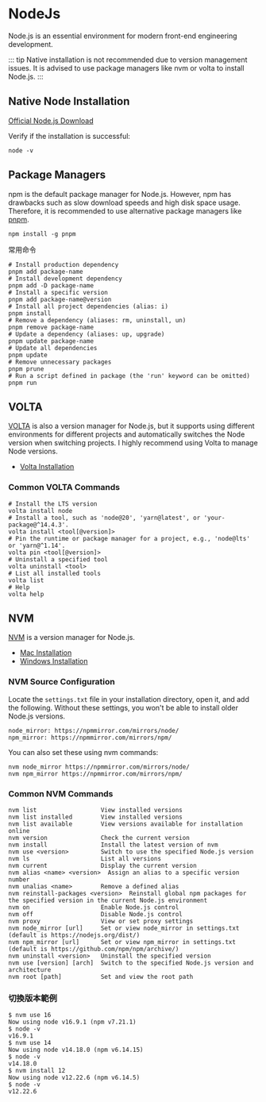 # NodeJs

Node.js is an essential environment for modern front-end engineering development.

::: tip
Native installation is not recommended due to version management issues. It is advised to use package managers like nvm or volta to install Node.js.
:::

## Native Node Installation

[Official Node.js Download](https://nodejs.org/)

Verify if the installation is successful:

```
node -v
```

## Package Managers

npm is the default package manager for Node.js. However, npm has drawbacks such as slow download speeds and high disk space usage. Therefore, it is recommended to use alternative package managers like [pnpm](https://pnpm.io/).

```
npm install -g pnpm
```

常用命令

```
# Install production dependency
pnpm add package-name
# Install development dependency
pnpm add -D package-name
# Install a specific version
pnpm add package-name@version
# Install all project dependencies (alias: i)
pnpm install
# Remove a dependency (aliases: rm, uninstall, un)
pnpm remove package-name
# Update a dependency (aliases: up, upgrade)
pnpm update package-name
# Update all dependencies
pnpm update
# Remove unnecessary packages
pnpm prune
# Run a script defined in package (the 'run' keyword can be omitted)
pnpm run
```

## VOLTA

[VOLTA](https://volta.sh/) is also a version manager for Node.js, but it supports using different environments for different projects and automatically switches the Node version when switching projects. I highly recommend using Volta to manage Node versions.

- [Volta Installation](https://docs.volta.sh/guide/getting-started)

### Common VOLTA Commands

```
# Install the LTS version
volta install node
# Install a tool, such as 'node@20', 'yarn@latest', or 'your-package@^14.4.3'.
volta install <tool[@version]>
# Pin the runtime or package manager for a project, e.g., 'node@lts' or 'yarn@^1.14'.
volta pin <tool[@version]>
# Uninstall a specified tool
volta uninstall <tool>
# List all installed tools
volta list
# Help
volta help
```

## NVM

[NVM](https://github.com/nvm-sh/nvm) is a version manager for Node.js.

- [Mac Installation](https://github.com/nvm-sh/nvm#installing-and-updating)
- [Windows Installation](https://github.com/coreybutler/nvm-windows/releases)

### NVM Source Configuration

Locate the `settings.txt` file in your installation directory, open it, and add the following. Without these settings, you won't be able to install older Node.js versions.

```
node_mirror: https://npmmirror.com/mirrors/node/
npm_mirror: https://npmmirror.com/mirrors/npm/
```

You can also set these using nvm commands:

```
nvm node_mirror https://npmmirror.com/mirrors/node/
nvm npm_mirror https://npmmirror.com/mirrors/npm/
```

### Common NVM Commands

```
nvm list                  View installed versions
nvm list installed        View installed versions
nvm list available        View versions available for installation online
nvm version               Check the current version
nvm install               Install the latest version of nvm
nvm use <version>         Switch to use the specified Node.js version
nvm ls                    List all versions
nvm current               Display the current version
nvm alias <name> <version>  Assign an alias to a specific version number
nvm unalias <name>        Remove a defined alias
nvm reinstall-packages <version>  Reinstall global npm packages for the specified version in the current Node.js environment
nvm on                    Enable Node.js control
nvm off                   Disable Node.js control
nvm proxy                 View or set proxy settings
nvm node_mirror [url]     Set or view node_mirror in settings.txt (default is https://nodejs.org/dist/)
nvm npm_mirror [url]      Set or view npm_mirror in settings.txt (default is https://github.com/npm/npm/archive/)
nvm uninstall <version>   Uninstall the specified version
nvm use [version] [arch]  Switch to the specified Node.js version and architecture
nvm root [path]           Set and view the root path
```

### 切換版本範例

```
$ nvm use 16
Now using node v16.9.1 (npm v7.21.1)
$ node -v
v16.9.1
$ nvm use 14
Now using node v14.18.0 (npm v6.14.15)
$ node -v
v14.18.0
$ nvm install 12
Now using node v12.22.6 (npm v6.14.5)
$ node -v
v12.22.6
```
